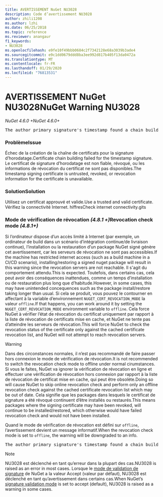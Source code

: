 ```yaml
---
title: AVERTISSEMENT NuGet NU3028
description: Code d’avertissement NU3028
author: zhili1208
ms.author: lzhi
ms.date: 06/25/2018
ms.topic: reference
ms.reviewer: anangaur
f1_keywords:
- NU3028
ms.openlocfilehash: e9fe10f49bbb0684c2f7342128e68a3039b3ade4
ms.sourcegitcommit: e9c1dd0679ddd8ba3ee992d817b405f13da0472a
ms.translationtype: MT
ms.contentlocale: fr-FR
ms.lasthandoff: 01/29/2020
ms.locfileid: "76813531"
---
```

# <a name="nuget-warning-nu3028"></a><span data-ttu-id="079a8-103">AVERTISSEMENT NuGet NU3028</span><span class="sxs-lookup"><span data-stu-id="079a8-103">NuGet Warning NU3028</span></span>

<span data-ttu-id="079a8-104">*NuGet 4.6.0 +*</span><span class="sxs-lookup"><span data-stu-id="079a8-104">*NuGet 4.6.0+*</span></span>

<pre>The author primary signature's timestamp found a chain building issue: The revocation function was unable to check revocation because the revocation server could not be reached. For more information, visit https://aka.ms/certificateRevocationMode</pre>

### <a name="issue"></a><span data-ttu-id="079a8-105">Problème</span><span class="sxs-lookup"><span data-stu-id="079a8-105">Issue</span></span>
<span data-ttu-id="079a8-106">Échec de la création de la chaîne de certificats pour la signature d’horodatage.</span><span class="sxs-lookup"><span data-stu-id="079a8-106">Certificate chain building failed for the timestamp signature.</span></span> <span data-ttu-id="079a8-107">Le certificat de signature d’horodatage est non fiable, révoqué, ou les informations de révocation du certificat ne sont pas disponibles.</span><span class="sxs-lookup"><span data-stu-id="079a8-107">The timestamp signing certificate is untrusted, revoked, or revocation information for the certificate is unavailable.</span></span>

### <a name="solution"></a><span data-ttu-id="079a8-108">Solution</span><span class="sxs-lookup"><span data-stu-id="079a8-108">Solution</span></span>
<span data-ttu-id="079a8-109">Utilisez un certificat approuvé et valide.</span><span class="sxs-lookup"><span data-stu-id="079a8-109">Use a trusted and valid certificate.</span></span> <span data-ttu-id="079a8-110">Vérifiez la connectivité Internet. hiffres</span><span class="sxs-lookup"><span data-stu-id="079a8-110">Check internet connectivity.gits</span></span>

### <a name="revocation-check-mode-481"></a><span data-ttu-id="079a8-111">Mode de vérification de révocation *(4.8.1 +)*</span><span class="sxs-lookup"><span data-stu-id="079a8-111">Revocation check mode *(4.8.1+)*</span></span>
<span data-ttu-id="079a8-112">Si l’ordinateur dispose d’un accès limité à Internet (par exemple, un ordinateur de build dans un scénario d’intégration continue/de livraison continue), l’installation ou la restauration d’un package NuGet signé génère cet avertissement, car les serveurs de révocation ne sont pas accessibles.</span><span class="sxs-lookup"><span data-stu-id="079a8-112">If the machine has restricted internet access (such as a build machine in a CI/CD scenario), installing/restoring a signed nuget package will result in this warning since the revocation servers are not reachable.</span></span> <span data-ttu-id="079a8-113">Il s'agit du comportement attendu.</span><span class="sxs-lookup"><span data-stu-id="079a8-113">This is expected.</span></span>
<span data-ttu-id="079a8-114">Toutefois, dans certains cas, cela peut avoir des conséquences inattendues, comme un temps d’installation ou de restauration plus long que d’habitude.</span><span class="sxs-lookup"><span data-stu-id="079a8-114">However, in some cases, this may have unintended concequences such as the package install/restore taking longer than usual.</span></span> <span data-ttu-id="079a8-115">Si cela se produit, vous pouvez le contourner en affectant à la variable d’environnement `NUGET_CERT_REVOCATION_MODE` la valeur `offline`.</span><span class="sxs-lookup"><span data-stu-id="079a8-115">If that happens, you can work around it by setting the `NUGET_CERT_REVOCATION_MODE` environment variable to `offline`.</span></span> <span data-ttu-id="079a8-116">Cela force NuGet à vérifier l’état de révocation du certificat uniquement par rapport à la liste de révocation de certificats mise en cache, et NuGet ne tente pas d’atteindre les serveurs de révocation.</span><span class="sxs-lookup"><span data-stu-id="079a8-116">This will force NuGet to check the revocation status of the certificate only against the cached certificate revocation list, and NuGet will not attempt to reach revocation servers.</span></span>

> [!Warning]
> <span data-ttu-id="079a8-117">Dans des circonstances normales, il n’est pas recommandé de faire passer hors connexion le mode de vérification de révocation.</span><span class="sxs-lookup"><span data-stu-id="079a8-117">It is not recommended to switch the revocation check mode to offline under normal cirumstances.</span></span> <span data-ttu-id="079a8-118">Si vous le faites, NuGet va ignorer la vérification de révocation en ligne et effectuer une vérification de révocation hors connexion par rapport à la liste de révocation de certificat mise en cache, qui peut être obsolète.</span><span class="sxs-lookup"><span data-stu-id="079a8-118">Doing so will cause NuGet to skip online revocation check and perform only an offline revocation check against the cached certificate revocation list which may be out of date.</span></span> <span data-ttu-id="079a8-119">Cela signifie que les packages dans lesquels le certificat de signature a été révoqué continuent d’être installés ou restaurés.</span><span class="sxs-lookup"><span data-stu-id="079a8-119">This means packages where the signing certificate may have been revoked, will continue to be installed/restored, which otherwise would have failed revocation check and would not have been installed.</span></span>

<span data-ttu-id="079a8-120">Quand le mode de vérification de révocation est défini sur `offline`, l’avertissement devient un message informatif.</span><span class="sxs-lookup"><span data-stu-id="079a8-120">When the revocation check mode is set to `offline`, the warning will be downgraded to an info.</span></span>

<pre>The author primary signature's timestamp found a chain building issue: The revocation function was unable to check revocation because the certificate is not available in the cached certificate revocation list and NUGET_CERT_REVOCATION_MODE environment variable has been set to offline. For more information, visit https://aka.ms/certificateRevocationMode.</pre>

> [!Note]
> <span data-ttu-id="079a8-121">NU3028 est déclenché en tant qu’erreur dans la plupart des cas.</span><span class="sxs-lookup"><span data-stu-id="079a8-121">NU3028 is raised as an error in most cases.</span></span> <span data-ttu-id="079a8-122">Lorsque le [mode de validation de signature](../../consume-packages/installing-signed-packages.md#configure-package-signature-requirements) de NuGet a la valeur Accept (valeur par défaut), NU3028 est déclenché en tant qu’avertissement dans certains cas.</span><span class="sxs-lookup"><span data-stu-id="079a8-122">When NuGet’s [signature validation mode](../../consume-packages/installing-signed-packages.md#configure-package-signature-requirements) is set to accept (default), NU3028 is raised as a warning in some cases.</span></span>
